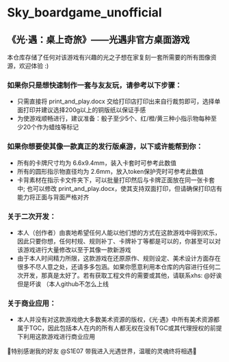 # Sky_boardgame_unofficial
## 《光·遇：桌上奇旅》——光遇非官方桌面游戏

本仓库存储了任何对该游戏有兴趣的光之子想在家复刻一套所需要的所有图像资源，欢迎体验 :)

### 如果你只是想快速制作一套与友友玩，请参考以下步骤：
- 只需直接将 print_and_play.docx 交给打印店打印出来自行裁剪即可，选择单面打印并建议选择200g以上的铜版纸以保证手感
- 为使游戏顺畅进行，建议准备：骰子至少5个、红/橙/黄三种小指示物每种至少20个作为蜡烛等标记

### 如果你想要使其像一款真正的发行版桌游，以下或许能帮到你：
- 所有的卡牌尺寸均为 6.6x9.4mm，装入卡套时可参考此数值
- 所有的圆形指示物直径均为 2.6mm，放入token保护壳时可参考此数值
- 卡背素材在指示卡文件夹下，可以批量打印然后与卡牌正面放在同一张卡套中; 也可以修改 print_and_play.docx，使其支持双面打印，但请确保打印店有能力将正面与背面严格对齐

### 关于二次开发：
- 本人（创作者）由衷地希望任何人能以他们想的方式在这款游戏中得到欢乐，因此只要你想，任何村规、规则补丁、卡牌补丁等都是可以的，你甚至可以对该游戏进行大量修改以至于其像一款新游戏
- 由于本人时间精力所限，这款游戏在还原原作、规则设定、美术设计方面存在很多不尽人意之处，还请多多包涵。如果你愿意利用本仓库的内容进行任何二次开发，那真是太好了。若有获取工程文件的需要或其他，请联系xhs: @好诶但是坏诶 （本人github不怎么上线

### 关于商业应用：
- 本人并没有对这款游戏绝大多数美术资源的版权，《光·遇》中所有美术资源都属于TGC，因此包括本人在内的所有人都无权在没有TGC或其代理授权的前提下利用这款游戏进行商业应用

💐特别感谢我的好友 @S1E07 带我进入光遇世界，温暖的灵魂终将相遇💐
